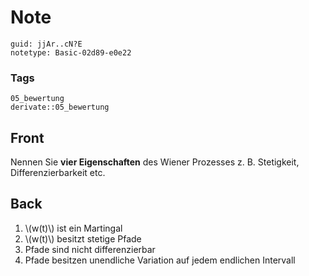 # Note
```
guid: jjAr..cN?E
notetype: Basic-02d89-e0e22
```

### Tags
```
05_bewertung
derivate::05_bewertung
```

## Front
Nennen Sie <b>vier Eigenschaften</b> des Wiener Prozesses z. B. Stetigkeit, Differenzierbarkeit etc.

## Back
<ol><li>\(w(t)\) ist ein Martingal</li><li>\(w(t)\) besitzt stetige Pfade</li><li>Pfade sind nicht differenzierbar</li><li>Pfade besitzen unendliche Variation auf jedem endlichen Intervall</li></ol>
